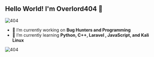 ## Hello World! I'm Overlord404 👋

![404]()

<!--
**C1C4D40/C1C4D40** is a ✨ _special_ ✨ repository because its `README.md` (this file) appears on your GitHub profile.

Here are some ideas to get you started:

- 🔭 I’m currently working on ...
- 🌱 I’m currently learning ...
- 👯 I’m looking to collaborate on ...
- 🤔 I’m looking for help with ...
- 💬 Ask me about ...
- 📫 How to reach me: ...
- 😄 Pronouns: ...
- ⚡ Fun fact: ...
-->

- 🔭 I’m currently working on **Bug Hunters and Programming**
- 🌱 I’m currently learning **Python, C++, Laravel , JavaScript, and Kali Linux**

![404](https://media4.giphy.com/media/v1.Y2lkPTc5MGI3NjExM2NkMHRzeGhyNnJoc3U4NnN5bmI1YjFwbTYxNmlzdjVsZTJ6bWpkZiZlcD12MV9pbnRlcm5hbF9naWZfYnlfaWQmY3Q9Zw/fmkYSBlJt3XjNF6p9c/giphy.gif)

